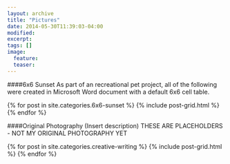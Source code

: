 ```yaml
---
layout: archive
title: "Pictures"
date: 2014-05-30T11:39:03-04:00
modified:
excerpt: 
tags: []
image:
  feature:
  teaser:
---
```

####6x6 Sunset
As part of an recreational pet project, all of the following were created in Microsoft Word document with a default 6x6 cell table.

<div class="tiles">
{% for post in site.categories.6x6-sunset %}
  {% include post-grid.html %}
{% endfor %}
</div><!-- /.tiles -->


####Original Photography
(Insert description) THESE ARE PLACEHOLDERS - NOT MY ORIGINAL PHOTOGRAPHY YET

<div class="tiles">
{% for post in site.categories.creative-writing %}
  {% include post-grid.html %}
{% endfor %}
</div><!-- /.tiles -->
